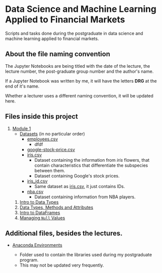 # Data Science and Machine Learning Applied to Financial Markets

Scripts and tasks done during the postgraduate in data science and machine learning applied to financial markets.

## About the file naming convention

The Jupyter Notebooks are being titled with the date of the lecture, the lecture number, the post-graduate group number and the author's name.

If a Jupyter Notebook was written by me, it will have the letters **DRG** at the end of it's name.

Whether a lecturer uses a different naming convention, it will be updated here.

## Files inside this project

1. [Module 1](./Modulo-1/)
   - [Datasets](./Module-1/Datasets/) (in no particular order)
     - [employees.csv](./Module-1/Datasets/employees.csv)
       - dfdf
     - [google-stock-price.csv](./Module-1/Datasets/google_stock_price.csv)
     - [iris.csv](./Module-1/Datasets/iris.csv)
       - Dataset containing the information from _iris_ flowers, that contain characteristics that differentiate the subspecies between them.
       - Dataset containing Google's stock prices.
     - [iris_id.csv](./Module-1/Datasets/iris_id.csv)
       - Same dataset as [iris.csv](./Module-1/Datasets/iris.csv), it just contains IDs.
     - [nba.csv](./Module-1/Datasets/nba.csv)
       - Dataset containing information from NBA players.
   1. [Intro to Data Types](./Modulo-1/07_Nov_2022_lec_01_M1G6P_DRG.ipynb)
   2. [Data Types, Methods and Attributes](./Module-1/09_Nov_2022_lec_02_M1G6P_DRG.ipynb)
   3. [Intro to DataFrames](./Module-1/14_Nov_2022_lec_03_M1G6P_DRG.ipynb)
   4. [Managing `Null` Values](./Module-1/16_Nov_2022_lec_04_M1G6P_DRG.ipynb)

## Additional files, besides the lectures.

- [Anaconda Environments](./Anaconda%20Environments/)

  - Folder used to contain the libraries used during my postgraduate program.
  - This may not be updated very frequently.
